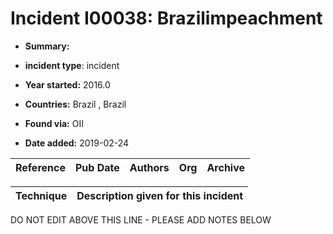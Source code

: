 # Incident I00038: Brazilimpeachment

* **Summary:** 

* **incident type**: incident

* **Year started:** 2016.0

* **Countries:** Brazil , Brazil

* **Found via:** OII

* **Date added:** 2019-02-24


| Reference | Pub Date | Authors | Org | Archive |
| --------- | -------- | ------- | --- | ------- |

 

| Technique | Description given for this incident |
| --------- | ------------------------- |


DO NOT EDIT ABOVE THIS LINE - PLEASE ADD NOTES BELOW